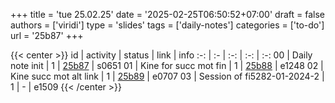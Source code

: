 +++
title = 'tue 25.02.25'
date = '2025-02-25T06:50:52+07:00'
draft = false
authors = ['viridi']
type = 'slides'
tags = ['daily-notes']
categories = ['to-do']
url = '25b87'
+++

{{< center >}}
id | activity | status | link | info
:-: | :- | :-: | :-: | :-:
00 | Daily note init             | 1 | [25b87](/notes/25b87) | s0651
01 | Kine for succ mot fin       | 1 | [25b88](/notes/25b88) | e1248
02 | Kine succ mot alt link      | 1 | [25b89](/notes/25b89) | e0707
03 | Session of fi5282-01-2024-2 | 1 | - | e1509
{{< /center >}}

